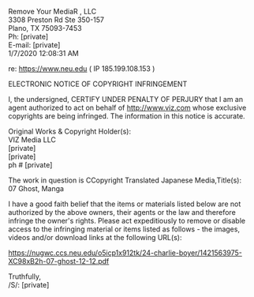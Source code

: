 Remove Your MediaR , LLC  
3308 Preston Rd Ste 350-157  
Plano, TX 75093-7453  
Ph: [private]  
E-mail:   [private]  
1/7/2020 12:08:31 AM  

re:    https://www.neu.edu  ( IP 185.199.108.153 )  

ELECTRONIC NOTICE OF COPYRIGHT INFRINGEMENT  

I, the undersigned, CERTIFY UNDER PENALTY OF PERJURY that I am an agent authorized to act on behalf of http://www.viz.com whose exclusive copyrights are being infringed. The information in this notice is accurate.  

Original Works & Copyright Holder(s):  
VIZ Media LLC  
[private]  
[private]  
ph # [private]  

The work in question is CCopyright Translated Japanese Media,Title(s):  
07 Ghost, Manga  

I have a good faith belief that the items or materials listed below are not authorized by the above owners, their agents or the law and therefore infringe the owner's rights. Please act expeditiously to remove or disable access to the infringing material or items
listed as follows - the images, videos and/or download links at the following URL(s):  

https://nugwc.ccs.neu.edu/o5icp1x912tk/24-charlie-boyer/1421563975-XC98xB2h-07-ghost-12-12.pdf  

Truthfully,  
/S/: [private]  
